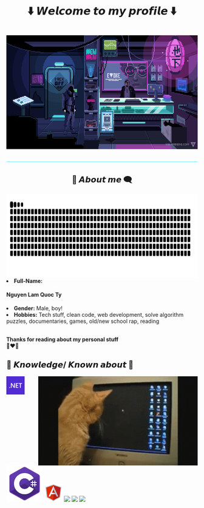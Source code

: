 <body>
<h1 align="center"> ⬇️ 𝙒𝙚𝙡𝙘𝙤𝙢𝙚 𝙩𝙤 𝙢𝙮 𝙥𝙧𝙤𝙛𝙞𝙡𝙚 ⬇️ </h1>
<br>
<div align="center">
<img src="./images/2.gif"  height ="300px" width ="100%">
</div>
<br>
<img src="./images/line.gif" height ="1px" width ="100%">
<div>
<h2 align="center"> 💬 𝘼𝙗𝙤𝙪𝙩 𝙢𝙚 🗨️ </h2>
<img src="./images/grid-snake.svg" height = "220px" align="right">
<li>
<b>Full-Name:</b> <h4><b>Nguyen Lam Quoc Ty</b></h4> </li>
<li>
<b>Gender:</b> Male, boy!
</li>
<li>
<b>Hobbies:</b> Tech stuff, clean code, web development, solve algorithm puzzles, documentaries, games, old/new school rap, reading
</li>
<br>
<p><b>     Thanks for reading about my personal stuff<br>
                                 💯❤️‍🔥</b></p>
</div>
<div>
<h2 align="left">            📇 𝙆𝙣𝙤𝙬𝙡𝙚𝙙𝙜𝙚/ 𝙆𝙣𝙤𝙬𝙣 𝙖𝙗𝙤𝙪𝙩 📇</h2>
<p>
<img src="./images/cat.gif" width="420px" align="right">
</div>
<div>
<p align="left"><img src="./images/netlogo.png" height ="48px" width ="48px"/>  <img src="./images/csharp.svg"/> <img src="./images/angular.svg" height ="48px" width ="48px"/> <img src="./image/React.svg"/> <img src="./image/jQuery.svg"/> <img src ="./image/React_Router.svg"/><br><br>

</body>
